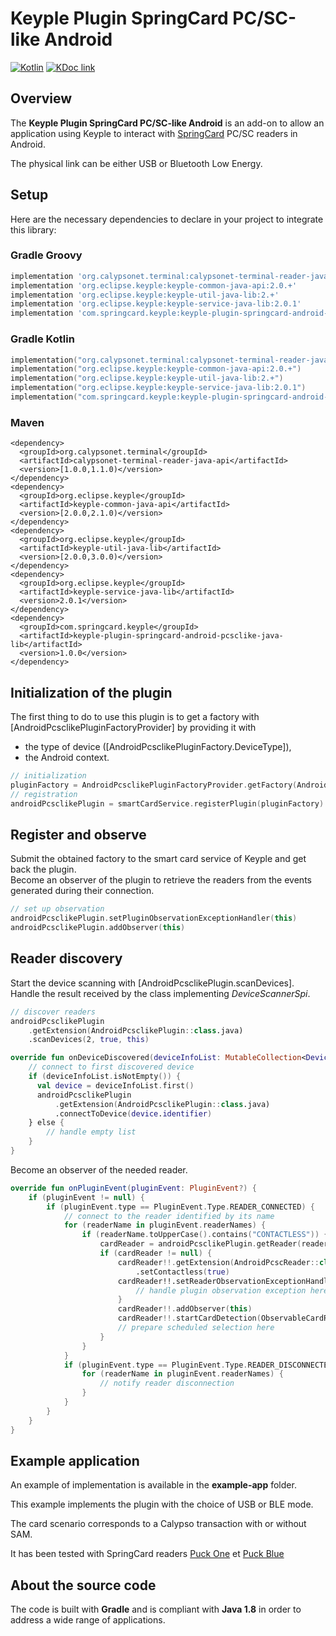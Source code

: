 # Keyple Plugin SpringCard PC/SC-like Android

[![Kotlin](https://img.shields.io/badge/kotlin-1.4.20-blue.svg?logo=kotlin)](http://kotlinlang.org)
[![KDoc link](https://img.shields.io/badge/API_reference-KDoc-blue)](https://springcard.github.io/keyple-plugin-springcard-android-pcsclike-java-lib/)

## Overview

The **Keyple Plugin SpringCard PC/SC-like Android** is an add-on to allow an application using Keyple to interact with [SpringCard](https://www.springcard.com) PC/SC readers in Android.

The physical link can be either USB or Bluetooth Low Energy.

## Setup

Here are the necessary dependencies to declare in your project to integrate this library:

### Gradle Groovy
```groovy
implementation 'org.calypsonet.terminal:calypsonet-terminal-reader-java-api:1.0.+'
implementation 'org.eclipse.keyple:keyple-common-java-api:2.0.+'
implementation 'org.eclipse.keyple:keyple-util-java-lib:2.+'
implementation 'org.eclipse.keyple:keyple-service-java-lib:2.0.1'
implementation 'com.springcard.keyple:keyple-plugin-springcard-android-pcsclike-java-lib:1.0.0'
```

### Gradle Kotlin
```kotlin
implementation("org.calypsonet.terminal:calypsonet-terminal-reader-java-api:1.0.+")
implementation("org.eclipse.keyple:keyple-common-java-api:2.0.+")
implementation("org.eclipse.keyple:keyple-util-java-lib:2.+")
implementation("org.eclipse.keyple:keyple-service-java-lib:2.0.1")
implementation("com.springcard.keyple:keyple-plugin-springcard-android-pcsclike-java-lib:1.0.0")
```

### Maven
```mvn
<dependency>
  <groupId>org.calypsonet.terminal</groupId>
  <artifactId>calypsonet-terminal-reader-java-api</artifactId>
  <version>[1.0.0,1.1.0)</version>
</dependency>
<dependency>
  <groupId>org.eclipse.keyple</groupId>
  <artifactId>keyple-common-java-api</artifactId>
  <version>[2.0.0,2.1.0)</version>
</dependency>
<dependency>
  <groupId>org.eclipse.keyple</groupId>
  <artifactId>keyple-util-java-lib</artifactId>
  <version>[2.0.0,3.0.0)</version>
</dependency>
<dependency>
  <groupId>org.eclipse.keyple</groupId>
  <artifactId>keyple-service-java-lib</artifactId>
  <version>2.0.1</version>
</dependency>
<dependency>
  <groupId>com.springcard.keyple</groupId>
  <artifactId>keyple-plugin-springcard-android-pcsclike-java-lib</artifactId>
  <version>1.0.0</version>
</dependency>
```

## Initialization of the plugin
The first thing to do to use this plugin is to get a factory with [AndroidPcsclikePluginFactoryProvider] by providing it with
- the type of device ([AndroidPcsclikePluginFactory.DeviceType]),
- the Android context.

```kotlin
// initialization
pluginFactory = AndroidPcsclikePluginFactoryProvider.getFactory(AndroidPcsclikePluginFactory.DeviceType.USB, activity)
// registration
androidPcsclikePlugin = smartCardService.registerPlugin(pluginFactory) as ObservablePlugin
```

## Register and observe
Submit the obtained factory to the smart card service of Keyple and get back the plugin.
<br>
Become an observer of the plugin to retrieve the readers from the events generated during their connection.
```kotlin
// set up observation
androidPcsclikePlugin.setPluginObservationExceptionHandler(this)
androidPcsclikePlugin.addObserver(this)
```

## Reader discovery

Start the device scanning with [AndroidPcsclikePlugin.scanDevices].
<br>
Handle the result received by the class implementing *DeviceScannerSpi*.
```kotlin
// discover readers
androidPcsclikePlugin
    .getExtension(AndroidPcsclikePlugin::class.java)
    .scanDevices(2, true, this)

override fun onDeviceDiscovered(deviceInfoList: MutableCollection<DeviceInfo>) {
    // connect to first discovered device
    if (deviceInfoList.isNotEmpty()) {
      val device = deviceInfoList.first()
      androidPcsclikePlugin
          .getExtension(AndroidPcsclikePlugin::class.java)
          .connectToDevice(device.identifier)
    } else {
        // handle empty list
    }
}
```

Become an observer of the needed reader.

```kotlin
override fun onPluginEvent(pluginEvent: PluginEvent?) {
    if (pluginEvent != null) {
        if (pluginEvent.type == PluginEvent.Type.READER_CONNECTED) {
            // connect to the reader identified by its name
            for (readerName in pluginEvent.readerNames) {
                if (readerName.toUpperCase().contains("CONTACTLESS")) {
                    cardReader = androidPcsclikePlugin.getReader(readerName) as ObservableReader
                    if (cardReader != null) {
                        cardReader!!.getExtension(AndroidPcscReader::class.java)
                            .setContactless(true)
                        cardReader!!.setReaderObservationExceptionHandler { pluginName, readerName, e ->
                            // handle plugin observation exception here
                        }
                        cardReader!!.addObserver(this)
                        cardReader!!.startCardDetection(ObservableCardReader.DetectionMode.REPEATING)
                        // prepare scheduled selection here        
                    }
                }
            }
            if (pluginEvent.type == PluginEvent.Type.READER_DISCONNECTED) {
                for (readerName in pluginEvent.readerNames) {
                    // notify reader disconnection
                }
            }
        }
    }
}
```

## Example application

An example of implementation is available in the **example-app** folder.

This example implements the plugin with the choice of USB or BLE mode.

The card scenario corresponds to a Calypso transaction with or without SAM.

It has been tested with SpringCard readers [Puck One](https://www.springcard.com/fr/products/puck-one) et [Puck Blue](https://www.springcard.com/fr/products/puck-blue)

## About the source code

The code is built with **Gradle** and is compliant with **Java 1.8** in order to address a wide range of applications.